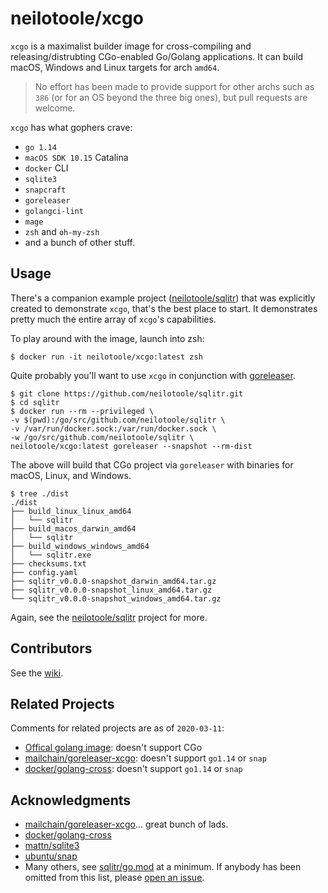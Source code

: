# neilotoole/xcgo

`xcgo` is a maximalist builder image for cross-compiling and
releasing/distrubting CGo-enabled Go/Golang applications. It can build
macOS, Windows and Linux targets for arch `amd64`.


> No effort has been made to provide support for other
> archs such as `386` (or for an OS beyond the three big ones),
> but pull requests are welcome.

`xcgo` has what gophers crave:

- `go 1.14`
- `macOS SDK 10.15` Catalina
- `docker` CLI
- `sqlite3`
- `snapcraft`
- `goreleaser`
- `golangci-lint`
- `mage`
- `zsh` and `oh-my-zsh`
- and a bunch of other stuff.

## Usage

There's a companion example project ([neilotoole/sqlitr](https://github.com/neilotoole/sqlitr)) that was explicitly created to demonstrate `xcgo`, that's the best place to start. It demonstrates pretty much the entire array of `xcgo`'s capabilities.

To play around with the image, launch into zsh:

```shell script
$ docker run -it neilotoole/xcgo:latest zsh
```

Quite probably you'll want to use `xcgo` in conjunction 
with [goreleaser](http://goreleaser.com). 

```shell script
$ git clone https://github.com/neilotoole/sqlitr.git
$ cd sqlitr
$ docker run --rm --privileged \
-v $(pwd):/go/src/github.com/neilotoole/sqlitr \
-v /var/run/docker.sock:/var/run/docker.sock \
-w /go/src/github.com/neilotoole/sqlitr \
neilotoole/xcgo:latest goreleaser --snapshot --rm-dist
```

The above will build that CGo project via `goreleaser` with binaries for macOS, Linux, and Windows.

```shell script
$ tree ./dist
./dist
├── build_linux_linux_amd64
│   └── sqlitr
├── build_macos_darwin_amd64
│   └── sqlitr
├── build_windows_windows_amd64
│   └── sqlitr.exe
├── checksums.txt
├── config.yaml
├── sqlitr_v0.0.0-snapshot_darwin_amd64.tar.gz
├── sqlitr_v0.0.0-snapshot_linux_amd64.tar.gz
└── sqlitr_v0.0.0-snapshot_windows_amd64.tar.gz
```


Again, see the [neilotoole/sqlitr](https://github.com/neilotoole/sqlitr) project for more.

## Contributors

See the [wiki](https://github.com/neilotoole/xcgo/wiki).

## Related Projects

Comments for related projects are as of `2020-03-11`:

- [Offical golang image](https://hub.docker.com/_/golang): doesn't support CGo
- [mailchain/goreleaser-xcgo](https://github.com/mailchain/goreleaser-xcgo): doesn't support `go1.14` or `snap`
- [docker/golang-cross](https://github.com/docker/golang-cross): doesn't support `go1.14` or `snap`
## Acknowledgments

- [mailchain/goreleaser-xcgo](https://github.com/mailchain/goreleaser-xcgo)... great bunch of lads.
- [docker/golang-cross](https://github.com/docker/golang-cross)
- [mattn/sqlite3](https://github.com/mattn/sqlite3)
- [ubuntu/snap](https://hub.docker.com/r/snapcore/snapcraft)
- Many others, see [sqlitr/go.mod](https://github.com/neilotoole/sqlitr/blob/master/go.mod) at a minimum. If anybody has been omitted from this list, please [open an issue](https://github.com/neilotoole/xcgo/issues/new).
